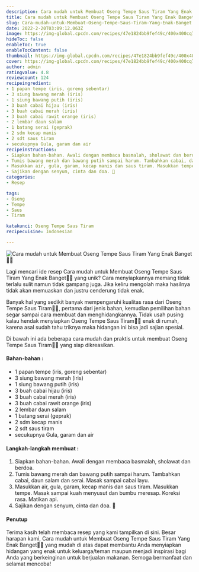 ```yaml
---
description: Cara mudah untuk Membuat Oseng Tempe Saus Tiram Yang Enak Banget"
title: Cara mudah untuk Membuat Oseng Tempe Saus Tiram Yang Enak Banget
slug: Cara-mudah-untuk-Membuat-Oseng-Tempe-Saus-Tiram-Yang-Enak-Banget
date: 2022-2-20T03:09:12.063Z
image: https://img-global.cpcdn.com/recipes/47e1824bb9fef49c/400x400cq70/photo.jpg
hideToc: false
enableToc: true
enableTocContent: false
thumbnail: https://img-global.cpcdn.com/recipes/47e1824bb9fef49c/400x400cq70/photo.jpg
cover: https://img-global.cpcdn.com/recipes/47e1824bb9fef49c/400x400cq70/photo.jpg
author: admin
ratingvalue: 4.8
reviewcount: 124
recipeingredient:
- 1 papan tempe (iris, goreng sebentar)
- 3 siung bawang merah (iris)
- 1 siung bawang putih (iris)
- 3 buah cabai hijau (iris)
- 3 buah cabai merah (iris)
- 3 buah cabai rawit orange (iris)
- 2 lembar daun salam
- 1 batang serai (geprak)
- 2 sdm kecap manis
- 2 sdt saus tiram
- secukupnya Gula, garam dan air
recipeinstructions:
- Siapkan bahan-bahan. Awali dengan membaca basmalah, sholawat dan berdoa.
- Tumis bawang merah dan bawang putih sampai harum. Tambahkan cabai, daun salam dan serai. Masak sampai cabai layu.
- Masukkan air, gula, garam, kecap manis dan saus tiram. Masukkan tempe. Masak sampai kuah menyusut dan bumbu meresap. Koreksi rasa. Matikan api.
- Sajikan dengan senyum, cinta dan doa. 🖤
categories:
- Resep

tags:
- Oseng
- Tempe
- Saus
- Tiram

katakunci: Oseng Tempe Saus Tiram
recipecuisine: Indonesian

---
```


![Cara mudah untuk Membuat Oseng Tempe Saus Tiram Yang Enak Banget👩‍🍳](https://img-global.cpcdn.com/recipes/47e1824bb9fef49c/400x400cq70/photo.jpg)

Lagi mencari ide resep Cara mudah untuk Membuat Oseng Tempe Saus Tiram Yang Enak Banget👩‍🍳 yang unik? Cara menyiapkannya memang tidak terlalu sulit namun tidak gampang juga. Jika keliru mengolah maka hasilnya tidak akan memuaskan dan justru cenderung tidak enak.

Banyak hal yang sedikit banyak mempengaruhi kualitas rasa dari Oseng Tempe Saus Tiram👩‍🍳, pertama dari jenis bahan, kemudian pemilihan bahan segar sampai cara membuat dan menghidangkannya. Tidak usah pusing kalau hendak menyiapkan Oseng Tempe Saus Tiram👩‍🍳 enak di rumah, karena asal sudah tahu triknya maka hidangan ini bisa jadi sajian spesial.

Di bawah ini ada beberapa cara mudah dan praktis untuk membuat Oseng Tempe Saus Tiram👩‍🍳 yang siap dikreasikan.

<!--inarticleads1-->

#### Bahan-bahan :

- 1 papan tempe (iris, goreng sebentar)
- 3 siung bawang merah (iris)
- 1 siung bawang putih (iris)
- 3 buah cabai hijau (iris)
- 3 buah cabai merah (iris)
- 3 buah cabai rawit orange (iris)
- 2 lembar daun salam
- 1 batang serai (geprak)
- 2 sdm kecap manis
- 2 sdt saus tiram
- secukupnya Gula, garam dan air

<!--inarticleads2-->

#### Langkah-langkah membuat :

1. Siapkan bahan-bahan. Awali dengan membaca basmalah, sholawat dan berdoa.
1. Tumis bawang merah dan bawang putih sampai harum. Tambahkan cabai, daun salam dan serai. Masak sampai cabai layu.
1. Masukkan air, gula, garam, kecap manis dan saus tiram. Masukkan tempe. Masak sampai kuah menyusut dan bumbu meresap. Koreksi rasa. Matikan api.
1. Sajikan dengan senyum, cinta dan doa. 🖤

#### Penutup

Terima kasih telah membaca resep yang kami tampilkan di sini. Besar harapan kami, Cara mudah untuk Membuat Oseng Tempe Saus Tiram Yang Enak Banget👩‍🍳 yang mudah di atas dapat membantu Anda menyiapkan hidangan yang enak untuk keluarga/teman maupun menjadi inspirasi bagi Anda yang berkeinginan untuk berjualan makanan. Semoga bermanfaat dan selamat mencoba!